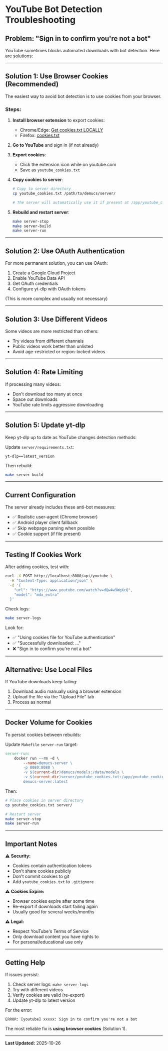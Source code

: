 # YouTube Bot Detection Troubleshooting

## Problem: "Sign in to confirm you're not a bot"

YouTube sometimes blocks automated downloads with bot detection. Here are solutions:

---

## Solution 1: Use Browser Cookies (Recommended)

The easiest way to avoid bot detection is to use cookies from your browser.

### Steps:

1. **Install browser extension** to export cookies:
   - Chrome/Edge: [Get cookies.txt LOCALLY](https://chrome.google.com/webstore/detail/get-cookiestxt-locally/cclelndahbckbenkjhflpdbgdldlbecc)
   - Firefox: [cookies.txt](https://addons.mozilla.org/en-US/firefox/addon/cookies-txt/)

2. **Go to YouTube** and sign in (if not already)

3. **Export cookies**:
   - Click the extension icon while on youtube.com
   - Save as `youtube_cookies.txt`

4. **Copy cookies to server**:
   ```bash
   # Copy to server directory
   cp youtube_cookies.txt /path/to/demucs/server/
   
   # The server will automatically use it if present at /app/youtube_cookies.txt
   ```

5. **Rebuild and restart server**:
   ```bash
   make server-stop
   make server-build
   make server-run
   ```

---

## Solution 2: Use OAuth Authentication

For more permanent solution, you can use OAuth:

1. Create a Google Cloud Project
2. Enable YouTube Data API
3. Get OAuth credentials
4. Configure yt-dlp with OAuth tokens

(This is more complex and usually not necessary)

---

## Solution 3: Use Different Videos

Some videos are more restricted than others:
- Try videos from different channels
- Public videos work better than unlisted
- Avoid age-restricted or region-locked videos

---

## Solution 4: Rate Limiting

If processing many videos:
- Don't download too many at once
- Space out downloads
- YouTube rate limits aggressive downloading

---

## Solution 5: Update yt-dlp

Keep yt-dlp up to date as YouTube changes detection methods:

Update `server/requirements.txt`:
```
yt-dlp==latest_version
```

Then rebuild:
```bash
make server-build
```

---

## Current Configuration

The server already includes these anti-bot measures:
- ✅ Realistic user-agent (Chrome browser)
- ✅ Android player client fallback
- ✅ Skip webpage parsing when possible
- ✅ Cookie support (if file present)

---

## Testing If Cookies Work

After adding cookies, test with:

```bash
curl -X POST http://localhost:8080/api/youtube \
  -H "Content-Type: application/json" \
  -d '{
    "url": "https://www.youtube.com/watch?v=dQw4w9WgXcQ",
    "model": "mdx_extra"
  }'
```

Check logs:
```bash
make server-logs
```

Look for:
- ✅ "Using cookies file for YouTube authentication"
- ✅ "Successfully downloaded: ..."
- ❌ "Sign in to confirm you're not a bot"

---

## Alternative: Use Local Files

If YouTube downloads keep failing:
1. Download audio manually using a browser extension
2. Upload the file via the "Upload File" tab
3. Process as normal

---

## Docker Volume for Cookies

To persist cookies between rebuilds:

Update `Makefile` `server-run` target:
```makefile
server-run:
	docker run --rm -d \
		--name=demucs-server \
		-p 8080:8080 \
		-v $(current-dir)demucs/models:/data/models \
		-v $(current-dir)server/youtube_cookies.txt:/app/youtube_cookies.txt:ro \
		demucs-server:latest
```

Then:
```bash
# Place cookies in server directory
cp youtube_cookies.txt server/

# Restart server
make server-stop
make server-run
```

---

## Important Notes

⚠️ **Security:**
- Cookies contain authentication tokens
- Don't share cookies publicly
- Don't commit cookies to git
- Add `youtube_cookies.txt` to `.gitignore`

⚠️ **Cookies Expire:**
- Browser cookies expire after some time
- Re-export if downloads start failing again
- Usually good for several weeks/months

⚠️ **Legal:**
- Respect YouTube's Terms of Service
- Only download content you have rights to
- For personal/educational use only

---

## Getting Help

If issues persist:
1. Check server logs: `make server-logs`
2. Try with different videos
3. Verify cookies are valid (re-export)
4. Update yt-dlp to latest version

For the error:
```
ERROR: [youtube] xxxxx: Sign in to confirm you're not a bot
```

The most reliable fix is **using browser cookies** (Solution 1).

---

**Last Updated:** 2025-10-26

